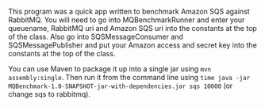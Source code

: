 This program was a quick app written to benchmark Amazon SQS against RabbitMQ. You will need to go into MQBenchmarkRunner
 and enter your queuename, RabbitMQ uri and Amazon SQS uri into the constants at the top of the class. Also go into
 SQSMessageConsumer and SQSMessagePublisher and put your Amazon access and secret key into the constants at the top of
 the class.

You can use Maven to package it up into a single jar using `mvn assembly:single`. Then run it from the command line using
`time java -jar MQBenchmark-1.0-SNAPSHOT-jar-with-dependencies.jar sqs 10000` (or change sqs to rabbitmq).

